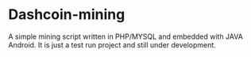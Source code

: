 # Dashcoin-mining
A simple mining script written in PHP/MYSQL and embedded with JAVA Android. It is just a test run project and still under development.
